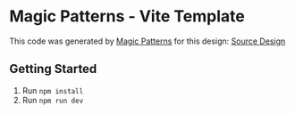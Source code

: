 # Magic Patterns - Vite Template

This code was generated by [Magic Patterns](https://magicpatterns.com) for this design: [Source Design](https://www.magicpatterns.com/c/1rqs3stkprgutxm1fhrtrh)

## Getting Started

1. Run `npm install`
2. Run `npm run dev`
